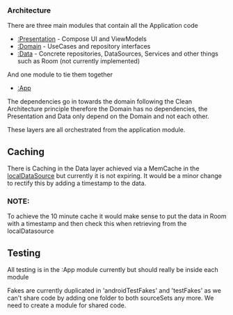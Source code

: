 ### Architecture

There are three main modules that contain all the Application code
* [:Presentation](presentation/) - Compose UI and ViewModels
* [:Domain](domain/) - UseCases and repository interfaces
* [:Data](data/) - Concrete repositories, DataSources, Services and other things such as Room (not currently implemented)

And one module to tie them together
* [:App](app/)

The dependencies go in towards the domain following the Clean Architecture principle therefore the Domain has no dependencies, the Presentation and Data only depend on the Domain and not each other.

These layers are all orchestrated from the application module.

## Caching
There is Caching in the Data layer achieved via a MemCache in the [localDataSource](data/src/main/java/com/example/movies/data/LocalDataSource.kt) but currently it is not expiring. It would be a minor change to rectify this by adding a timestamp to the data.
### NOTE:
To achieve the 10 minute cache it would make sense to put the data in Room with a timestamp and then check this when retrieving from the localDatasource

## Testing
All testing is in the :App module currently but should really be inside each module

Fakes are currently duplicated in 'androidTestFakes' and 'testFakes' as we can't share code by adding one folder to both sourceSets any more. We need to create a module for shared code.
